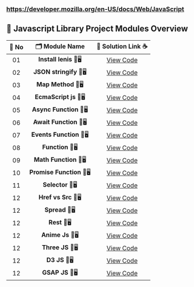 ### https://developer.mozilla.org/en-US/docs/Web/JavaScript


## 🧩 Javascript Library Project Modules Overview


| 🔢 **No** | 🗂️ **Module Name**                | 🔗 **Solution Link** ☕ |
|:--------:|:----------------------------------:|:----------------------:|
| 01       | **Install lenis** 🎨🖥️                  | [View Code](#) |
| 02       | **JSON stringify** 🎨🖥️                  | [View Code](#) |
| 03       | **Map Method** 🎨🖥️                  | [View Code](#) |
| 04       | **EcmaScript js** 🎨🖥️                  | [View Code](#) |
| 05       | **Async Function** 🎨🖥️                  | [View Code](#) |
| 06       | **Await Function** 🎨🖥️                  | [View Code](#) |
| 07       | **Events Function** 🎨🖥️                  | [View Code](#) |
| 08       | **Function** 🎨🖥️                  | [View Code](#) |
| 09       | **Math Function** 🎨🖥️                  | [View Code](#) |
| 10       | **Promise Function** 🎨🖥️                  | [View Code](#) |
| 11       | **Selector** 🎨🖥️                  | [View Code](#) |
| 12       | **Href vs Src** 🎨🖥️                  | [View Code](#) |
| 12       | **Spread** 🎨🖥️                  | [View Code](#) |
| 12       | **Rest** 🎨🖥️                  | [View Code](#) |
| 12       | **Anime Js** 🎨🖥️                  | [View Code](#) |
| 12       | **Three JS** 🎨🖥️                  | [View Code](#) |
| 12       | **D3 JS** 🎨🖥️                  | [View Code](#) |
| 12       | **GSAP JS** 🎨🖥️                  | [View Code](#) |

